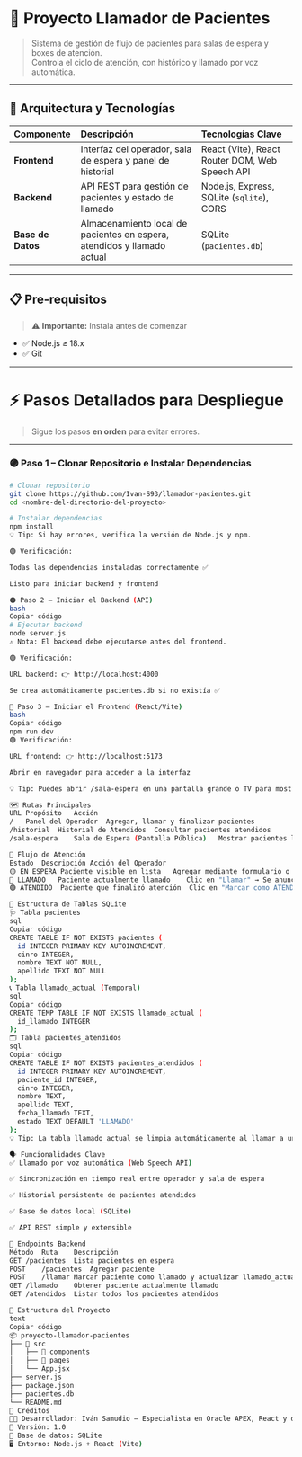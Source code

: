 # 🏥 Proyecto Llamador de Pacientes

> Sistema de gestión de flujo de pacientes para salas de espera y boxes de atención.  
> Controla el ciclo de atención, con histórico y llamado por voz automática.

---

## 🚀 Arquitectura y Tecnologías

| Componente | Descripción | Tecnologías Clave |
| :--- | :--- | :--- |
| **Frontend** | Interfaz del operador, sala de espera y panel de historial | React (Vite), React Router DOM, Web Speech API |
| **Backend** | API REST para gestión de pacientes y estado de llamado | Node.js, Express, SQLite (`sqlite`), CORS |
| **Base de Datos** | Almacenamiento local de pacientes en espera, atendidos y llamado actual | SQLite (`pacientes.db`) |

---

## 📋 Pre-requisitos

> ⚠️ **Importante:** Instala antes de comenzar

- ✅ Node.js ≥ 18.x  
- ✅ Git  

---

# ⚡ Pasos Detallados para Despliegue

> Sigue los pasos **en orden** para evitar errores.  

---

### 🟣 Paso 1 – Clonar Repositorio e Instalar Dependencias

```bash
# Clonar repositorio
git clone https://github.com/Ivan-S93/llamador-pacientes.git
cd <nombre-del-directorio-del-proyecto>

# Instalar dependencias
npm install
💡 Tip: Si hay errores, verifica la versión de Node.js y npm.

🟢 Verificación:

Todas las dependencias instaladas correctamente ✅

Listo para iniciar backend y frontend

🟠 Paso 2 – Iniciar el Backend (API)
bash
Copiar código
# Ejecutar backend
node server.js
⚠️ Nota: El backend debe ejecutarse antes del frontend.

🟢 Verificación:

URL backend: 👉 http://localhost:4000

Se crea automáticamente pacientes.db si no existía ✅

🔵 Paso 3 – Iniciar el Frontend (React/Vite)
bash
Copiar código
npm run dev
🟢 Verificación:

URL frontend: 👉 http://localhost:5173

Abrir en navegador para acceder a la interfaz

💡 Tip: Puedes abrir /sala-espera en una pantalla grande o TV para mostrar pacientes llamados.

🗺️ Rutas Principales
URL	Propósito	Acción
/	Panel del Operador	Agregar, llamar y finalizar pacientes
/historial	Historial de Atendidos	Consultar pacientes atendidos
/sala-espera	Sala de Espera (Pantalla Pública)	Mostrar pacientes llamados en tiempo real

🔄 Flujo de Atención
Estado	Descripción	Acción del Operador
🟡 EN ESPERA	Paciente visible en lista	Agregar mediante formulario o listado
🔵 LLAMADO	Paciente actualmente llamado	Clic en "Llamar" → Se anuncia con voz y pasa a flotante
🟢 ATENDIDO	Paciente que finalizó atención	Clic en "Marcar como ATENDIDO" → Se mueve a pacientes_atendidos

🧠 Estructura de Tablas SQLite
🩺 Tabla pacientes
sql
Copiar código
CREATE TABLE IF NOT EXISTS pacientes (
  id INTEGER PRIMARY KEY AUTOINCREMENT,
  cinro INTEGER,
  nombre TEXT NOT NULL,
  apellido TEXT NOT NULL
);
📞 Tabla llamado_actual (Temporal)
sql
Copiar código
CREATE TEMP TABLE IF NOT EXISTS llamado_actual (
  id_llamado INTEGER
);
🗂️ Tabla pacientes_atendidos
sql
Copiar código
CREATE TABLE IF NOT EXISTS pacientes_atendidos (
  id INTEGER PRIMARY KEY AUTOINCREMENT,
  paciente_id INTEGER,
  cinro INTEGER,
  nombre TEXT,
  apellido TEXT,
  fecha_llamado TEXT,
  estado TEXT DEFAULT 'LLAMADO'
);
💡 Tip: La tabla llamado_actual se limpia automáticamente al llamar a un nuevo paciente.

🗣️ Funcionalidades Clave
✅ Llamado por voz automática (Web Speech API)

✅ Sincronización en tiempo real entre operador y sala de espera

✅ Historial persistente de pacientes atendidos

✅ Base de datos local (SQLite)

✅ API REST simple y extensible

🧩 Endpoints Backend
Método	Ruta	Descripción
GET	/pacientes	Lista pacientes en espera
POST	/pacientes	Agregar paciente
POST	/llamar	Marcar paciente como llamado y actualizar llamado_actual
GET	/llamado	Obtener paciente actualmente llamado
GET	/atendidos	Listar todos los pacientes atendidos

🧱 Estructura del Proyecto
text
Copiar código
📦 proyecto-llamador-pacientes
├── 📁 src
│   ├── 📁 components
│   ├── 📁 pages
│   └── App.jsx
├── server.js
├── package.json
├── pacientes.db
└── README.md
💬 Créditos
👨‍💻 Desarrollador: Iván Samudio – Especialista en Oracle APEX, React y desarrollo de soluciones empresariales
📅 Versión: 1.0
📍 Base de datos: SQLite
🖥️ Entorno: Node.js + React (Vite)